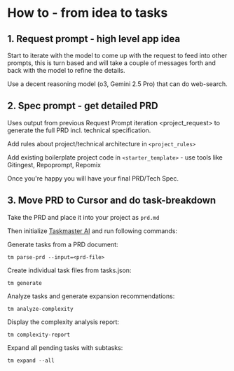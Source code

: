 # How to - from idea to tasks
## 1. Request prompt - high level app idea

Start to iterate with the model to come up with the request to feed into other prompts, this is turn based and will take a couple of messages forth and back with the model to refine the details. 

Use a decent reasoning model (o3, Gemini 2.5 Pro) that can do web-search. 


## 2. Spec prompt - get detailed PRD

Uses output from previous Request Prompt iteration <project_request> to generate the full PRD incl. technical specification.

Add rules about project/technical architecture in `<project_rules>`

Add existing boilerplate project code in `<starter_template>` - use tools like Gitingest, Repoprompt, Repomix

Once you're happy you will have your final PRD/Tech Spec.


## 3. Move PRD to Cursor and do task-breakdown

Take the PRD and place it into your project as `prd.md`

Then initialize [Taskmaster AI](https://www.task-master.dev/) and run following commands: 


Generate tasks from a PRD document:
```  
tm parse-prd --input=<prd-file>
```

Create individual task files from tasks.json:
```
tm generate
```

Analyze tasks and generate expansion recommendations:
```
tm analyze-complexity
```

Display the complexity analysis report:
```
tm complexity-report
```

Expand all pending tasks with subtasks:
```
tm expand --all 
```
